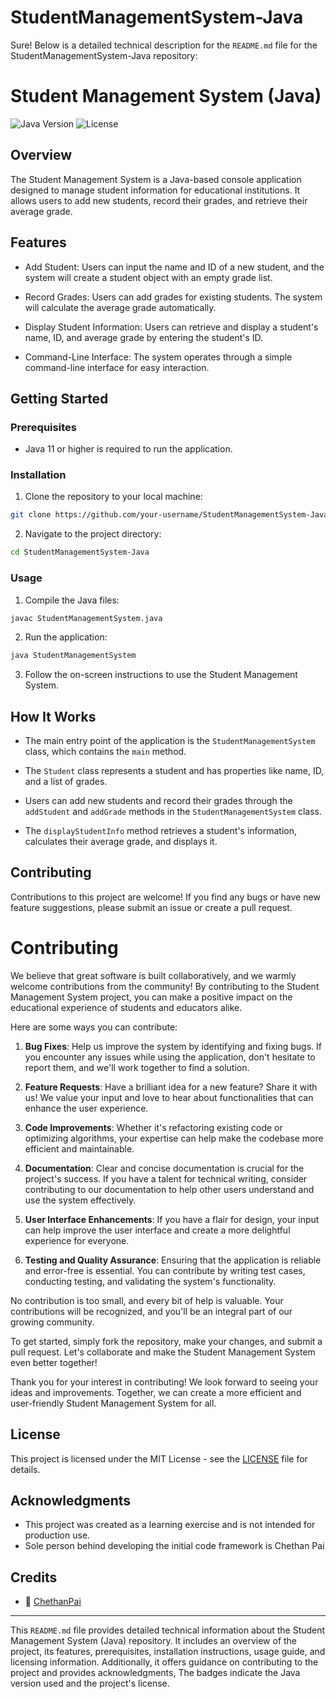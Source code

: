 # StudentManagementSystem-Java
Sure! Below is a detailed technical description for the `README.md` file for the StudentManagementSystem-Java repository:

# Student Management System (Java)

![Java Version](https://img.shields.io/badge/Java-11-blue)
![License](https://img.shields.io/badge/License-MIT-green)

## Overview

The Student Management System is a Java-based console application designed to manage student information for educational institutions. It allows users to add new students, record their grades, and retrieve their average grade.

## Features

- Add Student: Users can input the name and ID of a new student, and the system will create a student object with an empty grade list.

- Record Grades: Users can add grades for existing students. The system will calculate the average grade automatically.

- Display Student Information: Users can retrieve and display a student's name, ID, and average grade by entering the student's ID.

- Command-Line Interface: The system operates through a simple command-line interface for easy interaction.

## Getting Started

### Prerequisites

- Java 11 or higher is required to run the application.

### Installation

1. Clone the repository to your local machine:

```bash
git clone https://github.com/your-username/StudentManagementSystem-Java.git
```

2. Navigate to the project directory:

```bash
cd StudentManagementSystem-Java
```

### Usage

1. Compile the Java files:

```bash
javac StudentManagementSystem.java
```

2. Run the application:

```bash
java StudentManagementSystem
```

3. Follow the on-screen instructions to use the Student Management System.

## How It Works

- The main entry point of the application is the `StudentManagementSystem` class, which contains the `main` method.

- The `Student` class represents a student and has properties like name, ID, and a list of grades.

- Users can add new students and record their grades through the `addStudent` and `addGrade` methods in the `StudentManagementSystem` class.

- The `displayStudentInfo` method retrieves a student's information, calculates their average grade, and displays it.

## Contributing

Contributions to this project are welcome! If you find any bugs or have new feature suggestions, please submit an issue or create a pull request.
# Contributing

We believe that great software is built collaboratively, and we warmly welcome contributions from the community! By contributing to the Student Management System project, you can make a positive impact on the educational experience of students and educators alike.

Here are some ways you can contribute:

1. **Bug Fixes**: Help us improve the system by identifying and fixing bugs. If you encounter any issues while using the application, don't hesitate to report them, and we'll work together to find a solution.

2. **Feature Requests**: Have a brilliant idea for a new feature? Share it with us! We value your input and love to hear about functionalities that can enhance the user experience.

3. **Code Improvements**: Whether it's refactoring existing code or optimizing algorithms, your expertise can help make the codebase more efficient and maintainable.

4. **Documentation**: Clear and concise documentation is crucial for the project's success. If you have a talent for technical writing, consider contributing to our documentation to help other users understand and use the system effectively.

5. **User Interface Enhancements**: If you have a flair for design, your input can help improve the user interface and create a more delightful experience for everyone.

6. **Testing and Quality Assurance**: Ensuring that the application is reliable and error-free is essential. You can contribute by writing test cases, conducting testing, and validating the system's functionality.

No contribution is too small, and every bit of help is valuable. Your contributions will be recognized, and you'll be an integral part of our growing community.

To get started, simply fork the repository, make your changes, and submit a pull request. Let's collaborate and make the Student Management System even better together!

Thank you for your interest in contributing! We look forward to seeing your ideas and improvements. Together, we can create a more efficient and user-friendly Student Management System for all.

## License

This project is licensed under the MIT License - see the [LICENSE](LICENSE) file for details.

## Acknowledgments

- This project was created as a learning exercise and is not intended for production use.
- Sole person behind developing the initial code framework is Chethan Pai

## Credits 

- 👤 [ChethanPai](https://github.com/CheetahCodes21)


---

This `README.md` file provides detailed technical information about the Student Management System (Java) repository. It includes an overview of the project, its features, prerequisites, installation instructions, usage guide, and licensing information. Additionally, it offers guidance on contributing to the project and provides acknowledgments, The badges indicate the Java version used and the project's license.
